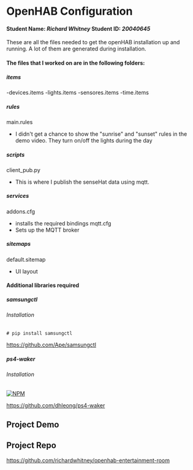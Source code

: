 # OpenHAB Configuration
#### Student Name: *Richard Whitney*   Student ID: *20040645*

These are all the files needed to get the openHAB installation up and running. 
A lot of them are generated during installation.

#### The files that I worked on are in the following folders:

##### items
-devices.items
-lights.items
-sensores.items
-time.items

##### rules
main.rules
 - I didn't get a chance to show the "sunrise" and "sunset" rules in the demo video. They turn on/off the lights during the day
 
##### scripts
client_pub.py
 - This is where I publish the senseHat data using mqtt.
 
##### services
addons.cfg
 - installs the required bindings
mqtt.cfg
 - Sets up the MQTT broker
 
##### sitemaps
default.sitemap
 - UI layout
  
#### Additional libraries required

##### samsungctl

###### Installation
    # pip install samsungctl

https://github.com/Ape/samsungctl

##### ps4-waker

###### Installation
[![NPM](https://nodei.co/npm/ps4-waker.png?mini=true)](https://nodei.co/npm/ps4-waker/)

https://github.com/dhleong/ps4-waker
 
## Project Demo

## Project Repo
https://github.com/richardwhitney/openhab-entertainment-room
